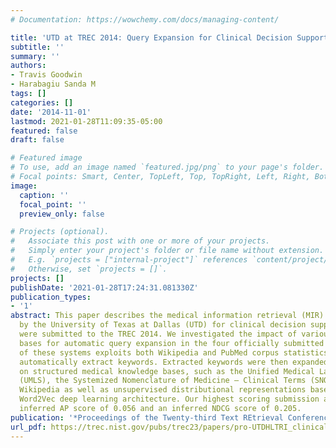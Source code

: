```yaml
---
# Documentation: https://wowchemy.com/docs/managing-content/

title: 'UTD at TREC 2014: Query Expansion for Clinical Decision Support'
subtitle: ''
summary: ''
authors:
- Travis Goodwin
- Harabagiu Sanda M
tags: []
categories: []
date: '2014-11-01'
lastmod: 2021-01-28T11:09:35-05:00
featured: false
draft: false

# Featured image
# To use, add an image named `featured.jpg/png` to your page's folder.
# Focal points: Smart, Center, TopLeft, Top, TopRight, Left, Right, BottomLeft, Bottom, BottomRight.
image:
  caption: ''
  focal_point: ''
  preview_only: false

# Projects (optional).
#   Associate this post with one or more of your projects.
#   Simply enter your project's folder or file name without extension.
#   E.g. `projects = ["internal-project"]` references `content/project/deep-learning/index.md`.
#   Otherwise, set `projects = []`.
projects: []
publishDate: '2021-01-28T17:24:31.081330Z'
publication_types:
- '1'
abstract: This paper describes the medical information retrieval (MIR) systems designed
  by the University of Texas at Dallas (UTD) for clinical decision support (CDS) which
  were submitted to the TREC 2014. We investigated the impact of various knowledge
  bases for automatic query expansion in the four officially submitted runs. Each
  of these systems exploits both Wikipedia and PubMed corpus statistics in order to
  automatically extract keywords. Extracted keywords were then expanded by relying
  on structured medical knowledge bases, such as the Unified Medical Language System
  (UMLS), the Systemized Nomenclature of Medicine – Clinical Terms (SNOMED-CT), and
  Wikipedia as well as unsupervised distributional representations based Google’s
  Word2Vec deep learning architecture. Our highest scoring submission achieved an
  inferred AP score of 0.056 and an inferred NDCG score of 0.205.
publication: '*Proceedings of the Twenty-third Text REtrieval Conference (TREC 2014)*'
url_pdf: https://trec.nist.gov/pubs/trec23/papers/pro-UTDHLTRI_clinical.pdf
---
```

